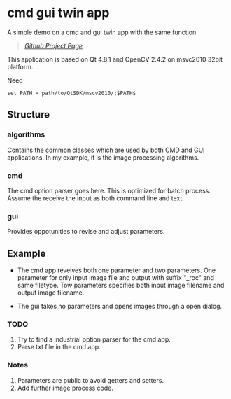 cmd gui twin app
================

A simple demo on a cmd and gui twin app with the same function

> *[Github Project Page](https://github.com/quxiaofeng/cmd_gui_twin_app)*    

This application is based on Qt 4.8.1 and OpenCV 2.4.2 on msvc2010 32bit platform.

Need 

```batch
set PATH = path/to/QtSDK/mscv2010/;$PATH$ 
``````
## Structure

### algorithms

Contains the common classes which are used by both CMD and GUI applications.
In my example, it is the image processing algorithms.

### cmd

The cmd option parser goes here.
This is optimized for batch process.
Assume the receive the input as both command line and text.

### gui

Provides oppotunities to revise and adjust parameters.

## Example

+ The cmd app reveives both one parameter and two parameters. One parameter for only input image file and output with suffix "_roc" and same filetype. Tow parameters specifies both input image filename and output image filename.

+ The gui takes no parameters and opens images through a open dialog.

### TODO

1. Try to find a industrial option parser for the cmd app.
2. Parse txt file in the cmd app.


### Notes

1. Parameters are public to avoid getters and setters.
2. Add further image process code.
